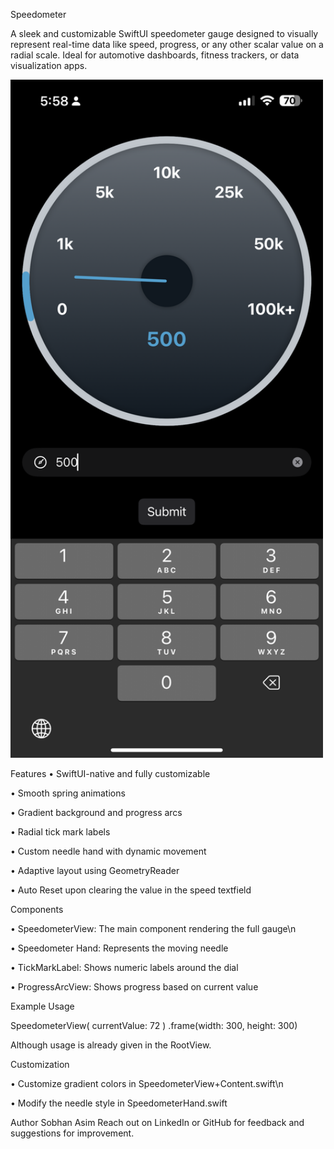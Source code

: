 Speedometer

A sleek and customizable SwiftUI speedometer gauge designed to visually represent real-time data like speed, progress, or any other scalar value on a radial scale. Ideal for automotive dashboards, fitness trackers, or data visualization apps.

<img src="Speedometer/preview.png" alt="Speedometer Preview" width="500">

Features
 • SwiftUI-native and fully customizable
 
 • Smooth spring animations
 
 • Gradient background and progress arcs
 
 • Radial tick mark labels
 
 • Custom needle hand with dynamic movement
 
 • Adaptive layout using GeometryReader

 • Auto Reset upon clearing the value in the speed textfield

Components
 
 • SpeedometerView: The main component rendering the full gauge\n

 • Speedometer Hand: Represents the moving needle
 
 • TickMarkLabel: Shows numeric labels around the dial
 
 • ProgressArcView: Shows progress based on current value


Example Usage

SpeedometerView(
    currentValue: 72
)
.frame(width: 300, height: 300)

Although usage is already given in the RootView.


Customization
 
 • Customize gradient colors in SpeedometerView+Content.swift\n
 
 • Modify the needle style in SpeedometerHand.swift

Author
Sobhan Asim
Reach out on LinkedIn or GitHub for feedback and suggestions for improvement.
